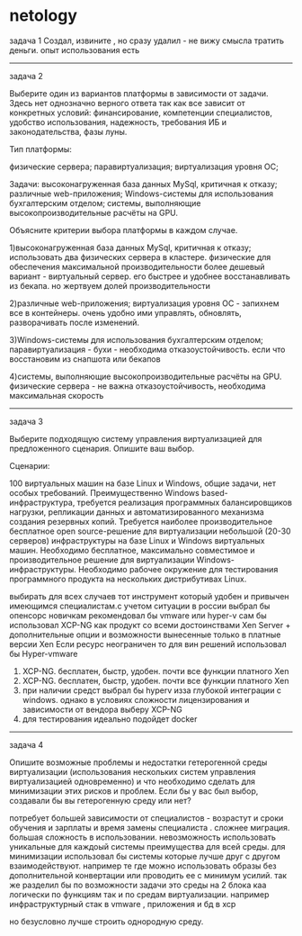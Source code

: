 # netology
задача 1
Создал, извините , но сразу удалил - не вижу смысла тратить деньги. опыт использования есть


------------------------------------------
задача 2

Выберите один из вариантов платформы в зависимости от задачи. Здесь нет однозначно верного ответа так как все зависит от конкретных условий: финансирование, компетенции специалистов, удобство использования, надежность, требования ИБ и законодательства, фазы луны.

Тип платформы:

физические сервера;
паравиртуализация;
виртуализация уровня ОС;

Задачи:
высоконагруженная база данных MySql, критичная к отказу;
различные web-приложения;
Windows-системы для использования бухгалтерским отделом;
системы, выполняющие высокопроизводительные расчёты на GPU.


Объясните критерии выбора платформы в каждом случае.


1)высоконагруженная база данных MySql, критичная к отказу;
использовать два физических сервера в кластере. физические для обеспечения максимальной производительности
более дешевый вариант - виртуальный сервер. его быстрее и удобнее восстанавливать из бекапа. но жертвуем долей производительности


2)различные web-приложения;
виртуализация уровня ОС - запихнем все в контейнеры. очень удобно ими управлять, обновлять, разворачивать после изменений.

3)Windows-системы для использования бухгалтерским отделом;
паравиртуализация - бухи - необходима отказоустойчивость. если что восстановим из снапшота или бекапов

4)системы, выполняющие высокопроизводительные расчёты на GPU.
физические сервера - не важна отказоустойчивость, необходима максимальная скорость


------------------------------------------
задача 3

Выберите подходящую систему управления виртуализацией для предложенного сценария. Опишите ваш выбор.

Сценарии:

100 виртуальных машин на базе Linux и Windows, общие задачи, нет особых требований. Преимущественно Windows based-инфраструктура, требуется реализация программных балансировщиков нагрузки, репликации данных и автоматизированного механизма создания резервных копий.
Требуется наиболее производительное бесплатное open source-решение для виртуализации небольшой (20-30 серверов) инфраструктуры на базе Linux и Windows виртуальных машин.
Необходимо бесплатное, максимально совместимое и производительное решение для виртуализации Windows-инфраструктуры.
Необходимо рабочее окружение для тестирования программного продукта на нескольких дистрибутивах Linux.

выбирать для всех случаев тот инструмент который удобен и привычен имеющимся специалистам.с учетом ситуации в россии выбрал бы опенсорс
новичкам рекомендовал бы vmware или hyper-v
сам бы использовал XCP-NG как продукт со всеми достоинствами Xen Server + дополнительные опции и возможности вынесенные только в платные версии Xen
Если ресурс неограничен то для вин решений использовал бы Hyper-vmware

1) XCP-NG. бесплатен, быстр, удобен. почти все функции платного Xen
2) XCP-NG. бесплатен, быстр, удобен. почти все функции платного Xen
3) при наличии средст выбрал бы hyperv изза глубокой интеграции с windows. однако в условиях сложности лицензирования и зависимости от вендора выберу XCP-NG
4) для тестирования идеально подойдет docker


------------------------------------------
задача 4 

Опишите возможные проблемы и недостатки гетерогенной среды виртуализации (использования нескольких систем управления виртуализацией одновременно)
 и что необходимо сделать для минимизации этих рисков и проблем. Если бы у вас был выбор, создавали бы вы гетерогенную среду или нет?
 

потребует большей зависимости от специалистов - возрастут и сроки обучения и зарплаты и время замены специалиста . сложнее миграция. большая сложность в использовании.  невозможность использовать уникальные для каждоый системы преимущества для всей среды.
для минимизации использовал бы системы которые лучше друг с другом взаимодействуют. например те где можно использовать образы без дополнительной конвертации или проводить ее с минимум усилий.
так же разделил бы по возможности задачи это среды на 2 блока каа логически по функциям так и по средам виртуализации.
например  инфраструктурный стак в vmware , приложения и бд в xcp

но безусловно лучше строить однородную среду. 
